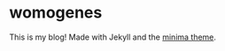 # womogenes

This is my blog! Made with Jekyll and the [minima theme](https://github.com/jekyll/minima).